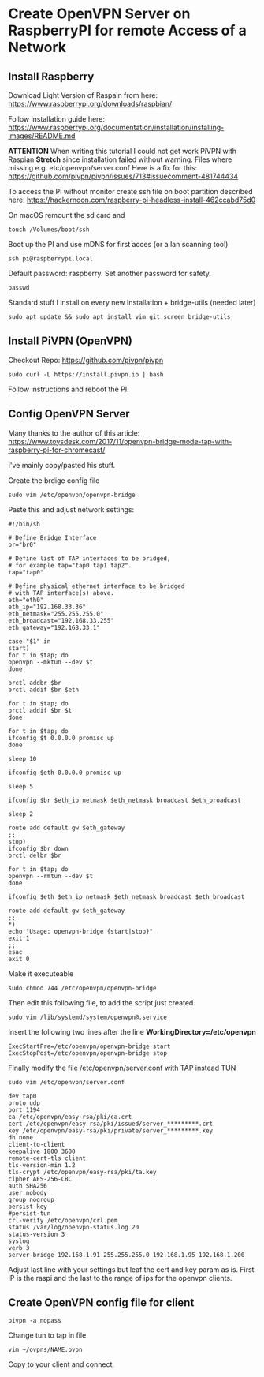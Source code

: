 # Create OpenVPN Server on RaspberryPI for remote Access of a Network

## Install Raspberry
Download Light Version of Raspain from here: https://www.raspberrypi.org/downloads/raspbian/

Follow installation guide here: https://www.raspberrypi.org/documentation/installation/installing-images/README.md

**ATTENTION**
When writing this tutorial I could not get work PiVPN with Raspian **Stretch** since installation failed without warning. Files where missing e.g. etc/openvpn/server.conf
Here is a fix for this: https://github.com/pivpn/pivpn/issues/713#issuecomment-481744434

To access the PI without monitor create ssh file on boot partition described here: https://hackernoon.com/raspberry-pi-headless-install-462ccabd75d0

On macOS remount the sd card and

```
touch /Volumes/boot/ssh
```

Boot up the PI and use mDNS for first acces (or a lan scanning tool)

```
ssh pi@raspberrypi.local
```
Default password: raspberry.
Set another password for safety.

```
passwd
```

Standard stuff I install on every new Installation + bridge-utils (needed later)

```
sudo apt update && sudo apt install vim git screen bridge-utils
```

## Install PiVPN (OpenVPN)
Checkout Repo: https://github.com/pivpn/pivpn

```
sudo curl -L https://install.pivpn.io | bash
```
Follow instructions and reboot the PI.

## Config OpenVPN Server
Many thanks to the author of this article: https://www.toysdesk.com/2017/11/openvpn-bridge-mode-tap-with-raspberry-pi-for-chromecast/

I've mainly copy/pasted his stuff.

Create the brdige config file

```
sudo vim /etc/openvpn/openvpn-bridge
```
Paste this and adjust network settings:

```
#!/bin/sh

# Define Bridge Interface
br="br0"

# Define list of TAP interfaces to be bridged,
# for example tap="tap0 tap1 tap2".
tap="tap0"

# Define physical ethernet interface to be bridged
# with TAP interface(s) above.
eth="eth0"
eth_ip="192.168.33.36"
eth_netmask="255.255.255.0"
eth_broadcast="192.168.33.255"
eth_gateway="192.168.33.1"

case "$1" in
start)
for t in $tap; do
openvpn --mktun --dev $t
done

brctl addbr $br
brctl addif $br $eth

for t in $tap; do
brctl addif $br $t
done

for t in $tap; do
ifconfig $t 0.0.0.0 promisc up
done

sleep 10

ifconfig $eth 0.0.0.0 promisc up

sleep 5

ifconfig $br $eth_ip netmask $eth_netmask broadcast $eth_broadcast

sleep 2

route add default gw $eth_gateway
;;
stop)
ifconfig $br down
brctl delbr $br

for t in $tap; do
openvpn --rmtun --dev $t
done

ifconfig $eth $eth_ip netmask $eth_netmask broadcast $eth_broadcast

route add default gw $eth_gateway
;;
*)
echo "Usage: openvpn-bridge {start|stop}"
exit 1
;;
esac
exit 0
```
Make it executeable

```
sudo chmod 744 /etc/openvpn/openvpn-bridge
```
Then edit this following file, to add the script just created.

```
sudo vim /lib/systemd/system/openvpn@.service
```

Insert the following two lines after the line **WorkingDirectory=/etc/openvpn**

```
ExecStartPre=/etc/openvpn/openvpn-bridge start
ExecStopPost=/etc/openvpn/openvpn-bridge stop
```

Finally modify the file /etc/openvpn/server.conf with TAP instead TUN

```
sudo vim /etc/openvpn/server.conf
```

```
dev tap0
proto udp
port 1194
ca /etc/openvpn/easy-rsa/pki/ca.crt
cert /etc/openvpn/easy-rsa/pki/issued/server_*********.crt
key /etc/openvpn/easy-rsa/pki/private/server_*********.key
dh none
client-to-client
keepalive 1800 3600
remote-cert-tls client
tls-version-min 1.2
tls-crypt /etc/openvpn/easy-rsa/pki/ta.key
cipher AES-256-CBC
auth SHA256
user nobody
group nogroup
persist-key
#persist-tun
crl-verify /etc/openvpn/crl.pem
status /var/log/openvpn-status.log 20
status-version 3
syslog
verb 3
server-bridge 192.168.1.91 255.255.255.0 192.168.1.95 192.168.1.200
```
Adjust last line with your settings but leaf the cert and key param as is. First IP is the raspi and the last to the range of ips for the openvpn clients.

## Create OpenVPN config file for client

```
pivpn -a nopass
```

Change tun to tap in file

```
vim ~/ovpns/NAME.ovpn
```

Copy to your client and connect.
